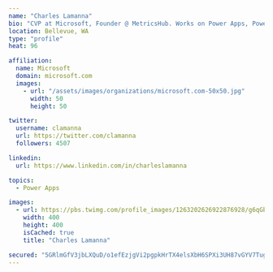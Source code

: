 ```yaml
---
name: "Charles Lamanna"
bio: "CVP at Microsoft, Founder @ MetricsHub. Works on Power Apps, Power Automate, Power Virtual Agent, Common Data Service and Dynamics 365."
location: Bellevue, WA
type: "profile"
heat: 96

affiliation:
  name: Microsoft
  domain: microsoft.com
  images:
    - url: "/assets/images/organizations/microsoft.com-50x50.jpg"
      width: 50
      height: 50

twitter:
  username: clamanna
  url: https://twitter.com/clamanna
  followers: 4507

linkedin:
  url: https://www.linkedin.com/in/charleslamanna

topics:
  - Power Apps

images:
  - url: https://pbs.twimg.com/profile_images/1263202626922876928/g6qGbHZ-_400x400.jpg
    width: 400
    height: 400
    isCached: true
    title: "Charles Lamanna"

secured: "5GRlmGfV3jbLXQuD/o1efEzjgVi2pgpkHrTX4elsXbH6SPXi3UH87vGYV7TugKiasubaF5zu0eVWk5qJeRNrl8MnO+BEZIHmg3OD7sIq3RV8f6Vaq4lDMubNNZ+pfaBFl5YnStlwrTwy5nWFPZ66AScA4BLnIoGZUEwlX47BuTXvAiTz5ygkurAUv1Dhcbj4nkXmnV6kGQtGO4oeM4tR7PuhufglTetJefS9PfjYd/+ma86MGbYtw07K+f7FKpLR3uCf93pCeQQBl4iyYQSGaFnW8vov/JvAodoqKsLBLaRqxoYid6UnI+n78hRntRc0ohK+Eya79ENf1dTG6P2lZO0FALLMLmOoKViDPmltdwLUl03NYmtwdHYhwdJgUAExWkBgUTK9G8jf2SsqFJZ++nDs5eN2GqMHuWrK3Ms7m98=;Q93qN+JZWqu5/d6dFE9eBQ=="
---
```


